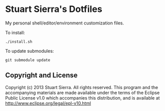 # Stuart Sierra's Dotfiles

My personal shell/editor/environment customization files.

To install:

    ./install.sh

To update submodules:

    git submodule update


## Copyright and License

Copyright (c) 2013 Stuart Sierra. All rights reserved. This program
and the accompanying materials are made available under the terms of
the Eclipse Public License v1.0 which accompanies this distribution,
and is available at http://www.eclipse.org/legal/epl-v10.html
